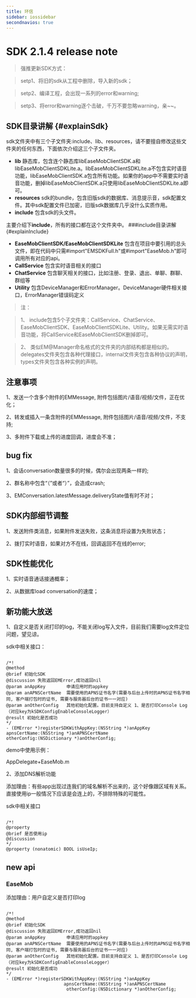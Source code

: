 ```yaml
---
title: 环信
sidebar: iossidebar
secondnavios: true
---
```


# SDK 2.1.4 release note

>强推更新SDK方式：

>setp1、将旧的sdk从工程中删除，导入新的sdk；

>setp2、编译工程，会出现一系列的error和warning;

>setp3、将error和warning逐个击破，千万不要忽略warning，亲~~。

## SDK目录讲解 {#explainSdk}
sdk文件夹中有三个子文件夹:include、lib、resources，请不要擅自修改这些文件夹的任何东西，下面依次介绍这三个子文件夹。

* **lib** 静态库，包含连个静态库libEaseMobClientSDK.a和libEaseMobClientSDKLite.a。libEaseMobClientSDKLite.a不包含实时语音功能，libEaseMobClientSDK.a包含所有功能。如果你的app中不需要实时语音功能，删掉libEaseMobClientSDK.a只使用libEaseMobClientSDKLite.a即可。
* **resources** sdk的bundle，包含旧版sdk的数据库、消息提示音，sdk配置文件。其中sdk配置文件已加密，旧版sdk数据库几乎没什么实质作用。
* **include** 包含sdk的头文件。

主要介绍下**include**，所有的接口都在这个文件夹中。
###include目录讲解 {#explainInclude}

* **EaseMobClientSDK/EaseMobClientSDKLite** 包含在项目中要引用的总头文件，即在代码中只需#import"EMSDKFull.h"或#import"EaseMob.h"即可调用所有对应的api。
* **CallService** 包含实时语音相关的接口
* **ChatService** 包含聊天相关的接口，比如注册、登录、退出、单聊、群聊、群组等
* **Utility** 包含DeviceManager和ErrorManager。DeviceManager硬件相关接口，ErrorManager错误码定义

>注：

>1、 include包含5个子文件夹：CallService、ChatService、EaseMobClientSDK、EaseMobClientSDKLite、Utility。如果无需实时语音功能，将CallService和EaseMobClientSDK删掉即可。

>2、 类似EM@Manager命名格式的文件夹的内部结构都是相似的。delegates文件夹包含各种代理接口，internal文件夹包含各种协议的声明，types文件夹包含各种实例的声明。


## 注意事项

1、发送一个含多个附件的EMMessage, 附件包括图片/语音/视频/文件，正在优化；

2、转发或插入一条含附件的EMMessage, 附件包括图片/语音/视频/文件，不支持;

3、多附件下载或上传的进度回调，进度会不准；


## bug fix

1、会话conversation数量很多的时候，偶尔会出现两条一样的;

2、群名称中包含“（”或者“）”，会造成crash;

3、EMConversation.latestMessage.deliveryState值有时不对；


## SDK内部细节调整

1、发送附件类消息，如果附件发送失败，这条消息将设置为失败状态；

2、拨打实时语音，如果对方不在线，回调返回不在线的error;


## SDK性能优化

1、实时语音通话接通概率；

2、从数据库load conversation的速度；


## 新功能大放送

1、自定义是否关闭打印的log，不能关闭log写入文件，目前我们需要log文件定位问题，望见谅。

sdk中相关接口：

<pre class="hll"><code class="language-java">
/*!
@method
@brief 初始化SDK
@discussion 失败返回EMError,成功返回nil
@param anAppKey        申请应用时的appkey
@param anAPNSCertName  需要使用的APNS证书名字(需要与后台上传时的APNS证书名字相同, 客户端打包时的证书, 需要与服务器后台的证书一一对应)
@param anOtherConfig   其他初始化配置。目前支持自定义 1、是否打印Console Log（对应key为kSDKConfigEnableConsoleLogger）
@result 初始化是否成功
*/
- (EMError *)registerSDKWithAppKey:(NSString *)anAppKey
apnsCertName:(NSString *)anAPNSCertName
otherConfig:(NSDictionary *)anOtherConfig;
</code></pre>

demo中使用示例：

AppDelegate+EaseMob.m

2、添加DNS解析功能

添加理由：有些app出现过连我们的域名解析不出来的，这个好像跟区域有关系。直接使用ip一般情况下应该是会连上的，不排除特殊的可能性。

sdk中相关接口

<pre class="hll"><code class="language-java">
/*!
@property
@brief 是否使用ip
@discussion
*/
@property (nonatomic) BOOL isUseIp;
</code></pre>


## new api

### EaseMob

添加理由：用户自定义是否打印log

<pre class="hll"><code class="language-java">
/*!
@method
@brief 初始化SDK
@discussion 失败返回EMError,成功返回nil
@param anAppKey        申请应用时的appkey
@param anAPNSCertName  需要使用的APNS证书名字(需要与后台上传时的APNS证书名字相同, 客户端打包时的证书, 需要与服务器后台的证书一一对应)
@param anOtherConfig   其他初始化配置。目前支持自定义 1、是否打印Console Log（对应key为kSDKConfigEnableConsoleLogger）
@result 初始化是否成功
*/
- (EMError *)registerSDKWithAppKey:(NSString *)anAppKey
                      apnsCertName:(NSString *)anAPNSCertName
                       otherConfig:(NSDictionary *)anOtherConfig;
</code></pre>